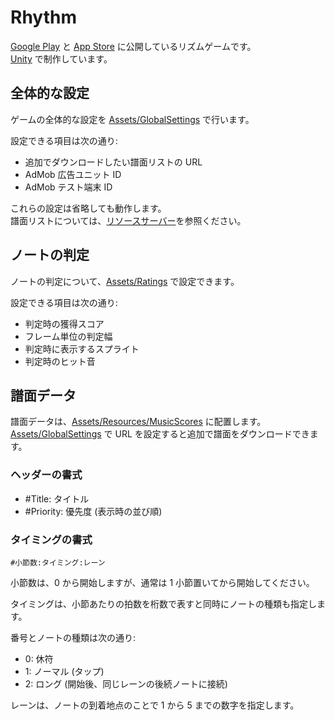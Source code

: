 # Rhythm
[Google Play](https://play.google.com/store/apps/details?id=jp.renjaku.rhythm) と [App Store](https://itunes.apple.com/jp/app/id1225018600) に公開しているリズムゲームです。  
[Unity](https://unity3d.com) で制作しています。

## 全体的な設定
ゲームの全体的な設定を [Assets/GlobalSettings](https://github.com/maesin/rhythm/blob/master/Assets/GlobalSettings.asset) で行います。

設定できる項目は次の通り:
- 追加でダウンロードしたい譜面リストの URL
- AdMob 広告ユニット ID
- AdMob テスト端末 ID

これらの設定は省略しても動作します。  
譜面リストについては、[リソースサーバー](https://github.com/maesin/rhythm/tree/gh-pages)を参照ください。

## ノートの判定
ノートの判定について、[Assets/Ratings](https://github.com/maesin/rhythm/tree/master/Assets/Ratings) で設定できます。

設定できる項目は次の通り:
- 判定時の獲得スコア
- フレーム単位の判定幅
- 判定時に表示するスプライト
- 判定時のヒット音

## 譜面データ
譜面データは、[Assets/Resources/MusicScores](https://github.com/maesin/rhythm/tree/master/Assets/Resources/MusicScores) に配置します。  
[Assets/GlobalSettings](https://github.com/maesin/rhythm/blob/master/Assets/GlobalSettings.asset) で URL を設定すると追加で譜面をダウンロードできます。

### ヘッダーの書式
- #Title: タイトル
- #Priority: 優先度 (表示時の並び順)

### タイミングの書式
```
#小節数:タイミング:レーン
```
小節数は、0 から開始しますが、通常は 1 小節置いてから開始してください。

タイミングは、小節あたりの拍数を桁数で表すと同時にノートの種類も指定します。

番号とノートの種類は次の通り:
- 0: 休符
- 1: ノーマル (タップ)
- 2: ロング (開始後、同じレーンの後続ノートに接続)

レーンは、ノートの到着地点のことで 1 から 5 までの数字を指定します。
